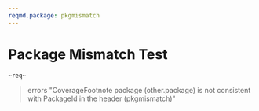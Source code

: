 ```yaml
---
reqmd.package: pkgmismatch
---
```


# Package Mismatch Test

`~req~`

[^1]: `[~other.package/req~impl]`
> errors "CoverageFootnote package \(other.package\) is not consistent with PackageId in the header \(pkgmismatch\)"
